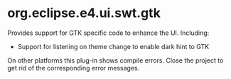 org.eclipse.e4.ui.swt.gtk
===================================================================================
Provides support for GTK specific code to enhance the UI. Including:
- Support for listening on theme change to enable dark hint to GTK

On other platforms this plug-in
shows compile errors. Close the project to get rid of the corresponding error messages.
